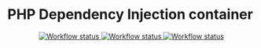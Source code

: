 # PHP Dependency Injection container

<p align="center">
  <a href="https://github.com/vinyl-projects/di" title="PHP DI">
    <img alt="Workflow status" src="https://github.com/vinyl-projects/di/workflows/Test Suite/badge.svg">
  </a>   
  <a href="https://github.com/vinyl-projects/di" title="PHP DI">
    <img alt="Workflow status" src="https://github.com/vinyl-projects/di/workflows/Test Suite PHP 8/badge.svg">
  </a>  
  <a href="https://github.com/vinyl-projects/di" title="PHP DI">
    <img alt="Workflow status" src="https://github.com/vinyl-projects/di/workflows/Static Analyse/badge.svg">
  </a>
</p>
